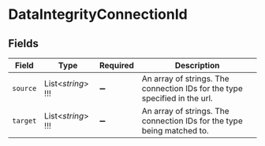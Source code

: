 # DataIntegrityConnectionId


## Fields

| Field                                                                      | Type                                                                       | Required                                                                   | Description                                                                |
| -------------------------------------------------------------------------- | -------------------------------------------------------------------------- | -------------------------------------------------------------------------- | -------------------------------------------------------------------------- |
| `source`                                                                   | List<*string*>   !!!                                                       | :heavy_minus_sign:                                                         | An array of strings. The connection IDs for the type specified in the url. |
| `target`                                                                   | List<*string*>   !!!                                                       | :heavy_minus_sign:                                                         | An array of strings. The connection IDs for the type being matched to.     |